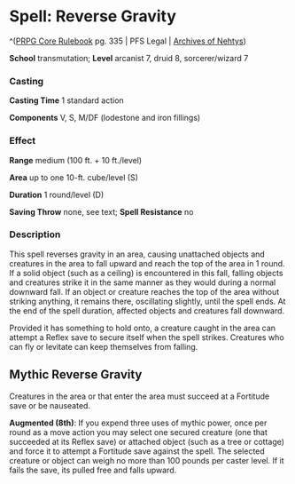 # Spell: Reverse Gravity

^([PRPG Core Rulebook][ss-reverse-gravity] pg. 335 | PFS Legal | [Archives of Nehtys][sn-reverse-gravity])

**School** transmutation; **Level** arcanist 7, druid 8, sorcerer/wizard 7

### Casting

**Casting Time** 1 standard action  

**Components** V, S, M/DF (lodestone and iron fillings)

### Effect

**Range** medium (100 ft. + 10 ft./level)  

**Area** up to one 10-ft. cube/level (S)  

**Duration** 1 round/level (D)  

**Saving Throw** none, see text; **Spell Resistance** no

### Description

This spell reverses gravity in an area, causing unattached objects and creatures in the area to fall upward and reach the top of the area in 1 round. If a solid object (such as a ceiling) is encountered in this fall, falling objects and creatures strike it in the same manner as they would during a normal downward fall. If an object or creature reaches the top of the area without striking anything, it remains there, oscillating slightly, until the spell ends. At the end of the spell duration, affected objects and creatures fall downward.  

Provided it has something to hold onto, a creature caught in the area can attempt a Reflex save to secure itself when the spell strikes. Creatures who can fly or levitate can keep themselves from falling.

## Mythic Reverse Gravity

Creatures in the area or that enter the area must succeed at a Fortitude save or be nauseated.   

**Augmented (8th)**: If you expend three uses of mythic power, once per round as a move action you may select one secured creature (one that succeeded at its Reflex save) or attached object (such as a tree or cottage) and force it to attempt a Fortitude save against the spell. The selected creature or object can weigh no more than 100 pounds per caster level. If it fails the save, its pulled free and falls upward.

[ss-reverse-gravity]: http://paizo.com/pathfinderRPG/v57
[sn-reverse-gravity]: http://www.archivesofnethys.com/SpellDisplay.aspx?ItemName=Reverse%20Gravity